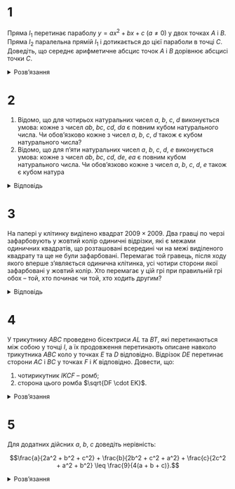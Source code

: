 # 1
Пряма $l_1$ перетинає параболу $y = ax^2 + bx + c$ $(a \neq 0)$ у двох точках $A$ і $B$. Пряма $l_2$ паралельна прямій $l_1$ і дотикається до цієї параболи в точці $C$. Доведіть, що середнє арифметичне абсцис точок $A$ і $B$ дорівнює абсцисі точки $C$.
<details><summary>Розв’язання</summary>

Нехай рівняння прямої $l_1$ має вигляд $y = kx + d$. Тоді абсциси точок $A$ і $B$ визначаються рівністю: 
$ax^2 + bx + c = kx + d$, тобто вони задовольняють квадратне рівняння, за умовою задачі воно має два розв’язки $x_1$, $x_2$, які за теоремою Вієта задовольняють умову $x_1 + x_2 = \frac{k - b}{a}$. Точка $C$ визначається таким самим рівнянням $ax^2 + bx + c = kd$; умовою, що пряма $l_2$ дотикається до параболи, є єдиність розв’язку цього рівняння, тобто точка $C$ є вершиною параболи $y = ax^2 + (b - k)x + (c - d)$. Її абсциса має координату $\frac{k-b}{2a} = \frac{x_1 + x_2}{2}$, що й треба було довести.
</details>

# 2
1. Відомо, що для чотирьох натуральних чисел $a$, $b$, $c$, $d$ виконується умова: кожне з чисел $ab$, $bc$, $cd$, $da$ є повним кубом натурального числа. Чи обов’язково кожне з чисел $a$, $b$, $c$, $d$ також є кубом натурального числа?
2. Відомо, що для п’яти натуральних чисел $a$, $b$, $c$, $d$, $e$ виконується умова: кожне з чисел $ab$, $bc$, $cd$, $de$, $ea$ є повним кубом натурального числа. Чи обов’язково кожне з чисел $a$, $b$, $c$, $d$, $e$ також є кубом натура
<details><summary>Відповідь</summary>

1. ні, не обов’язково;
2. так, обов’язково.
<details><summary>Розв’язання</summary>

1. приклад, що не обов’язково: $a = c = 2$, $b = d = 4$.
2. Покажемо, що якщо у натурального числа $n$ його квадрат $n^2$ є кубом деякого іншого натурального числа, то й саме число $n$ також є кубом декого натурального числа. Дійсно, розглянемо розклад числа $n$ на прості множники, тобто $n = p_1^{m_1} \dots p_k^{m_k}$, його квадрат – число $n^2 = p_1^{2m_1} \dots p_k^{2m_k}$, якщо воно є кубом натурального числа, то для кожного $i =\overline{1,k}$, то повинна виконуватись рівність $3\mid 2m_i$, що рівносильне умові $3 \mid m_i$, а це й означає, що число $n$ є кубом.
    
    Оскільки $\frac{ab\cdot cd \cdot ea}{bc\cdot de} = a^2 = a_1^3$, то й кожне з чисел $a$, $b$, $c$, $d$, $e$ є повним кубом.
</details></details>

# 3
На папері у клітинку виділено квадрат $2009 \times 2009$. Два гравці по черзі зафарбовують у жовтий колір одиничні відрізки, які є межами одиничних квадратів, що розташовані всередині чи на межі виділеного квадрату та ще не були зафарбовані. Перемагає той гравець, після ходу якого вперше з’являється одинична клітинка, усі чотири сторони якої зафарбовані у жовтий колір. Хто перемагає у цій грі при правильній грі обох – той, хто починає чи той, хто ходить другим?
<details><summary>Відповідь</summary>
Той, хто ходить другим.
<details><summary>Розв’язання</summary>

Другий гравець притримується такої стратегії у своїх ходах:
1. якщо він своїм ходом може пофарбувати останню сторону якої-небудь клітини, він це робить і тим самим перемагає; 
2. на хід першого другий відповідає центральносиметричним чином.

Таким чином маємо, що
1. гра обов’язково закінчиться перемогою одного з гравців; 
2. другий гравець завжди може зробити хід, який задовольняє наведеній вище стратегії.

Якщо припустити, що виграє перший гравець, то він своїм ходом фарбує четвертий відрізок у деякого одиничного квадрата. Припустимо, що це відрізок $AB$ (рис.4). Перед цим був хід другого, він повинен був зафарбувати один з відрізків $BC$, $CD$ та $DA$. Якщо він їх не фарбував, то вони вже зафарбовані, а тому він повинен сам зафарбувати своїм ходом відрізок $AB$ та закінчити гру на попередньому ході. Таким чином, він з своєї стратегії повинен фарбувати один з відрізків $BC$, $CD$ та $DA$. Але це означає, що центрально симетричний квадрат до $A'B'C'D'$ після хода першого має зафарбованими сторони $B'C'$, $C'D'$ та $D'A'$. Тому другий повинен (відповідно до стратегії) зафарбувати відрізок $A'B'$ і виграти гру, а не фарбувати один з відрізків $BC$, $CD$ та $DA$. Неважко переконатись, що й для центрального квадрата стратегія спрацьовує.
</details></details>

# 4
У трикутнику $ABC$ проведено бісектриси $AL$ та $BT$, які перетинаються між собою у точці $I$, а їх продовження перетинають описане навколо трикутника $ABC$ коло у точках $E$ та $D$ відповідно. Відрізок $DE$ перетинає сторони $AC$ і $BC$ у точках $F$ і $K$ відповідно. Довести, що:
1. чотирикутник $IKCF$ – ромб;  
2. сторона цього ромба $\sqrt{DF \cdot EK}$.
<details><summary>Розв’язання</summary>

1. За властивостями кутів у колі $\angle CFK = \angle CFE = \frac{1}{2}(\angle CE + \angle AD) = \frac{1}{2}(\angle A + \angle B)$, аналогічно $\angle CKF =\frac{1}{2}(\angle A + \angle B)$, тобто $\triangle CKF$ – рівнобедрений, звідки $FC = KC$.
    Доведемо,що $IF \parallel KC$. Оскільки $\angle CAE = \angle LAB$, $\angle ABL = \angle AEC$, то $\triangle ALB \sim \triangle AEC$ за двома кутами, тому $\frac{AB}{AE} = \frac{BL}{CE} = \frac{AL}{AC}$, звідки $\frac{AE}{CE} = \frac{AB}{BL}$. Оскільки $BD$ бісектриса $\angle B$, то $ED$ – бісектриса $\angle CEA$, тому $\frac{AF}{CF} = \frac{AE}{CE} = \frac{AB}{BL} = \frac{AI}{IL}$. За теоремою, оберненою до теореми Фалеса, маємо, що $IF \parallel KC$. Повністю аналогічно, $IK \parallel CF$. Таким чином $IKCF$ паралелограм, а тому й ромб, бо має рівні суміжні сторони $FC = KC$.
2. $\triangle DFC \sim \triangle KEC$ за двома кутами, бо $\angle FCD = \angle KEC = \frac{1}{2} \angle B$, $\angle FDC = \angle KCE = \frac{1}{2} \angle A$. Тому $\frac{DF}{KC} = \frac{FC}{KE} \implies KC^2 = KC \cdot FC = DF \cdot KE$, що й потрібно було довести.
</details>

# 5
Для додатних дійсних $a$, $b$, $c$ доведіть нерівність:
```math
\frac{a}{2a^2 + b^2 + c^2} + \frac{b}{2b^2 + c^2 + a^2} + \frac{c}{2c^2 + a^2 + b^2} \leq \frac{9}{4(a + b + c)}.
```
<details><summary>Розв’язання</summary>

Застосовуючи нерівність трьох квадратів $a^2 + b^2 + c^2 \geq ab + bc + ca$ доведемо більш строгу нерівність $\frac{a}{(a+b)(a+c)} + \frac{b}{(b+c)(b+a)} + \frac{c}{(c+a)(c+b)} \leq \frac{9}{4(a + b + c)}$. Вона еквівалентна нерівності: $8(a+b+c)(ab+bc+ca) \leq 9(a+b)(b+c)(c+a)$, а це в свою чергу рівносильне нерівності $6abc \leq a^2b+a^2c+b^2a+b^2c+c^2a+c^2b$.  Остання нерівність є безпосереднім наслідком нерівності між середніми для шести елементів.
</details>